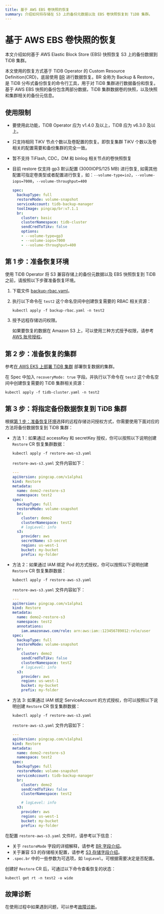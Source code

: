 ```yaml
---
title: 基于 AWS EBS 卷快照的恢复
summary: 介绍如何将存储在 S3 上的备份元数据以及 EBS 卷快照恢复到 TiDB 集群。
---
```


# 基于 AWS EBS 卷快照的恢复

本文介绍如何基于 AWS Elastic Block Store (EBS) 快照恢复 S3 上的备份数据到 TiDB 集群。

本文使用的恢复方式基于 TiDB Operator 的 Custom Resource Definition(CRD)，底层使用 [BR](https://docs.pingcap.com/zh/tidb/stable/backup-and-restore-overview) 进行数据恢复。BR 全称为 Backup & Restore，是 TiDB 分布式备份恢复的命令行工具，用于对 TiDB 集群进行数据备份和恢复。基于 AWS EBS 快照的备份包含两部分数据，TiDB 集群数据卷的快照，以及快照和集群相关的备份元信息。

## 使用限制

- 要使用此功能，TiDB Operator 应为 v1.4.0 及以上，TiDB 应为 v6.3.0 及以上。
- 只支持相同 TiKV 节点个数以及卷配置的恢复。即恢复集群 TiKV 个数以及卷相关的配置需要和备份集群的完全一致。
- 暂不支持 TiFlash, CDC，DM 和 binlog 相关节点的卷快照恢复
- 目前 restore 仅支持 gp3 默认配置 (3000IOPS/125 MB) 进行恢复, 如需其他配置可指定卷类型或者配置进行恢复，如：`--volume-type=io2`，`--volume-iops=7000`，`--volume-throughput=400`

  ```yaml
  spec:
    backupType: full
    restoreMode: volume-snapshot
    serviceAccount: tidb-backup-manager
    toolImage: pingcap/br:v7.1.1
    br:
      cluster: basic
      clusterNamespace: tidb-cluster
      sendCredToTikv: false
      options:
      - --volume-type=gp3
      - --volume-iops=7000
      - --volume-throughput=400
  ```

## 第 1 步：准备恢复环境

使用 TiDB Operator 将 S3 兼容存储上的备份元数据以及 EBS 快照恢复到 TiDB 之前，请按照以下步骤准备恢复环境。

1. 下载文件 [backup-rbac.yaml](https://github.com/pingcap/tidb-operator/blob/master/manifests/backup/backup-rbac.yaml)。

2. 执行以下命令在 `test2` 这个命名空间中创建恢复需要的 RBAC 相关资源：

    ```shell
    kubectl apply -f backup-rbac.yaml -n test2
    ```

3. 授予远程存储访问权限。

    如果要恢复的数据在 Amazon S3 上，可以使用三种方式授予权限，请参考 [AWS 账号授权](grant-permissions-to-remote-storage.md#aws-账号授权)。

## 第 2 步：准备恢复的集群

参考[在 AWS EKS 上部署 TiDB 集群](deploy-on-aws-eks.md) 部署恢复数据的集群。

在 Spec 中加入 `recoveryMode: true` 字段。并执行以下命令在 `test2` 这个命名空间中创建恢复需要的 TiDB 集群相关资源：

```shell
kubectl apply -f tidb-cluster.yaml -n test2
```

## 第 3 步：将指定备份数据恢复到 TiDB 集群

根据[第 1 步：准备恢复环境](#第-1-步准备恢复环境)选择的远程存储访问授权方式，你需要使用下面对应的方法将备份数据恢复到 TiDB 集群：

+ 方法 1：如果通过 accessKey 和 secretKey 授权，你可以按照以下说明创建 `Restore` CR 恢复集群数据：

    ```shell
    kubectl apply -f restore-aws-s3.yaml
    ```

    `restore-aws-s3.yaml` 文件内容如下：

    ```yaml
    ---
    apiVersion: pingcap.com/v1alpha1
    kind: Restore
    metadata:
      name: demo2-restore-s3
      namespace: test2
    spec:
      backupType: full
      restoreMode: volume-snapshot
      br:
        cluster: demo2
        clusterNamespace: test2
        # logLevel: info
      s3:
        provider: aws
        secretName: s3-secret
        region: us-west-1
        bucket: my-bucket
        prefix: my-folder
    ```

+ 方法 2：如果通过 IAM 绑定 Pod 的方式授权，你可以按照以下说明创建 `Restore` CR 恢复集群数据：

    ```shell
    kubectl apply -f restore-aws-s3.yaml
    ```

    `restore-aws-s3.yaml` 文件内容如下：

    ```yaml
    ---
    apiVersion: pingcap.com/v1alpha1
    kind: Restore
    metadata:
      name: demo2-restore-s3
      namespace: test2
      annotations:
        iam.amazonaws.com/role: arn:aws:iam::123456789012:role/user
    spec:
      backupType: full
      restoreMode: volume-snapshot
      br:
        cluster: demo2
        sendCredToTikv: false
        clusterNamespace: test2
        # logLevel: info
      s3:
        provider: aws
        region: us-west-1
        bucket: my-bucket
        prefix: my-folder
    ```

+ 方法 3: 如果通过 IAM 绑定 ServiceAccount 的方式授权，你可以按照以下说明创建 `Restore` CR 恢复集群数据：

    ```shell
    kubectl apply -f restore-aws-s3.yaml
    ```

    `restore-aws-s3.yaml` 文件内容如下：

    ```yaml
    ---
    apiVersion: pingcap.com/v1alpha1
    kind: Restore
    metadata:
      name: demo2-restore-s3
      namespace: test2
    spec:
      backupType: full
      restoreMode: volume-snapshot
      serviceAccount: tidb-backup-manager
      br:
        cluster: demo2
        sendCredToTikv: false
        clusterNamespace: test2

        # logLevel: info
      s3:
        provider: aws
        region: us-west-1
        bucket: my-bucket
        prefix: my-folder
    ```

在配置 `restore-aws-s3.yaml` 文件时，请参考以下信息：

- 关于 `restoreMode` 字段的详细解释，请参考 [BR 字段介绍](backup-restore-cr.md#br-字段介绍)。
- 关于兼容 S3 的存储相关配置，请参考 [S3 存储字段介绍](backup-restore-cr.md#s3-存储字段介绍)。
- `.spec.br` 中的一些参数为可选项，如 `logLevel`。可根据需要决定是否配置。

创建好 `Restore` CR 后，可通过以下命令查看恢复的状态：

```shell
kubectl get rt -n test2 -o wide
```

## 故障诊断

在使用过程中如果遇到问题，可以参考[故障诊断](deploy-failures.md)。